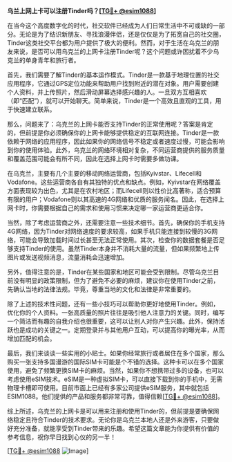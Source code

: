 **乌兰上网上卡可以注册Tinder吗？[[TG💪+ @esim1088](https://t.me/s/esim1088)]**

在当今这个高度数字化的时代，社交软件已经成为人们日常生活中不可或缺的一部分。无论是为了结识新朋友、寻找浪漫伴侣，还是仅仅是为了拓宽自己的社交圈，Tinder这类社交平台都为用户提供了极大的便利。然而，对于生活在乌克兰的朋友来说，是否可以用乌克兰的上网卡注册Tinder呢？这个问题或许困扰着不少乌克兰的单身青年和旅行者。

首先，我们需要了解Tinder的基本运作模式。Tinder是一款基于地理位置的社交应用程序，它通过GPS定位功能来帮助用户找到附近的潜在对象。用户需要创建个人资料，并上传照片，然后滑动屏幕选择感兴趣的人。一旦双方互相喜欢（即“匹配”），就可以开始聊天。简单来说，Tinder是一个高效且直观的工具，用于快速建立联系。

那么，问题来了：乌克兰的上网卡能否支持Tinder的正常使用呢？答案是肯定的，但前提是你必须确保你的上网卡能够提供稳定的互联网连接。Tinder是一款依赖于网络的应用程序，因此如果你的网络信号不稳定或者速度过慢，可能会影响到你的使用体验。此外，乌克兰的网络环境相对复杂，不同运营商提供的服务质量和覆盖范围可能会有所不同，因此在选择上网卡时需要多做功课。

在乌克兰，主要有几个主要的移动网络运营商，包括Kyivstar、Lifecell和Vodafone。这些运营商各自有其独特的优点和缺点。例如，Kyivstar在网络覆盖方面表现较为出色，尤其是在农村地区；而Lifecell则以性价比高著称，适合预算有限的用户；Vodafone则以其高速的4G网络和优质的服务闻名。因此，在选择上网卡时，你需要根据自己的需求和使用习惯来决定哪一家运营商更适合你。

当然，除了考虑运营商之外，还需要注意一些技术细节。首先，确保你的手机支持4G网络，因为Tinder对网络速度的要求较高，如果手机只能连接到较慢的3G网络，可能会导致加载时间过长甚至无法正常使用。其次，检查你的数据套餐是否足够支持Tinder的使用。虽然Tinder本身并不消耗大量的流量，但如果频繁地上传图片或发送视频消息，流量消耗会迅速增加。

另外，值得注意的是，Tinder在某些国家和地区可能会受到限制。尽管乌克兰目前没有明显的政策限制，但为了避免不必要的麻烦，建议你在使用Tinder之前，先确认当地的法律法规。毕竟，尊重当地的文化和法律是非常重要的。

除了上述的技术性问题，还有一些小技巧可以帮助你更好地使用Tinder。例如，优化你的个人资料。一张高质量的照片往往是吸引他人注意力的关键。同时，编写一个简洁而有趣的自我介绍也很重要，这可以让别人对你产生兴趣。此外，保持活跃也是成功的关键之一。定期登录并与其他用户互动，可以提高你的曝光率，从而增加匹配的机会。

最后，我们来谈谈一些实用的小贴士。如果你经常旅行或者居住在多个国家，那么购买一张支持多国漫游的国际SIM卡可能是个不错的选择。这种卡可以在多个国家使用，避免了频繁更换SIM卡的麻烦。当然，如果你不想携带过多的设备，也可以考虑使用eSIM技术。eSIM是一种虚拟SIM卡，可以直接下载到你的手机中，无需物理卡槽即可使用。目前市面上已经有多家公司提供eSIM服务，其中就包括ESIM1088。他们提供的产品和服务都非常可靠，值得信赖[[TG💪+ @esim1088](https://t.me/s/esim1088)]。

综上所述，乌克兰的上网卡是可以用来注册和使用Tinder的，但前提是要确保网络稳定且符合Tinder的技术要求。无论你是乌克兰本地人还是外来游客，只要做好充分准备，就能享受到Tinder带来的乐趣。希望这篇文章能为你提供有价值的参考信息，祝你早日找到心仪的另一半！

[[TG💪+ @esim1088](https://t.me/s/esim1088) ![Image](https://i.postimg.cc/4NQfJmqS/Snipaste-2025-05-13-00-14-12.png)]
